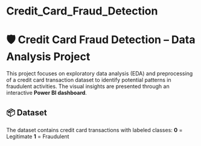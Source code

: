 # Credit_Card_Fraud_Detection
# 🛡️ Credit Card Fraud Detection – Data Analysis Project

This project focuses on exploratory data analysis (EDA) and preprocessing of a credit card transaction dataset to identify potential patterns in fraudulent activities. The visual insights are presented through an interactive **Power BI dashboard**.

## 📦 Dataset

The dataset contains credit card transactions with labeled classes:
**0** = Legitimate
**1** = Fraudulent





